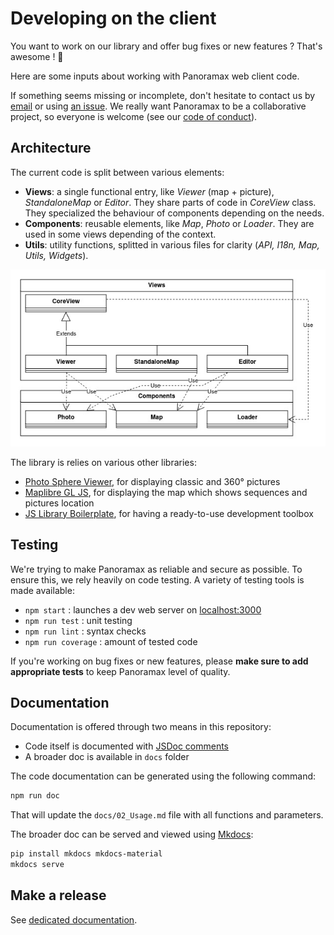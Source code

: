 # Developing on the client

You want to work on our library and offer bug fixes or new features ? That's awesome ! 🤩

Here are some inputs about working with Panoramax web client code.

If something seems missing or incomplete, don't hesitate to contact us by [email](mailto:panieravide@riseup.net) or using [an issue](https://gitlab.com/panoramax/clients/web-viewer/-/issues). We really want Panoramax to be a collaborative project, so everyone is welcome (see our [code of conduct](https://gitlab.com/panoramax/clients/web-viewer/-/blob/develop/CODE_OF_CONDUCT.md)).

## Architecture

The current code is split between various elements:

- __Views__: a single functional entry, like _Viewer_ (map + picture), _StandaloneMap_ or _Editor_. They share parts of code in _CoreView_ class. They specialized the behaviour of components depending on the needs.
- __Components__: reusable elements, like _Map_, _Photo_ or _Loader_. They are used in some views depending of the context.
- __Utils__: utility functions, splitted in various files for clarity (_API, I18n, Map, Utils, Widgets_).

![Class diagram of Panoramax web viewer](./images/class_diagram.jpg)

The library is relies on various other libraries:

- [Photo Sphere Viewer](https://github.com/mistic100/Photo-Sphere-Viewer), for displaying classic and 360° pictures
- [Maplibre GL JS](https://github.com/maplibre/maplibre-gl-js), for displaying the map which shows sequences and pictures location
- [JS Library Boilerplate](https://github.com/hodgef/js-library-boilerplate), for having a ready-to-use development toolbox


## Testing

We're trying to make Panoramax as reliable and secure as possible. To ensure this, we rely heavily on code testing. A variety of testing tools is made available:

* `npm start` : launches a dev web server on [localhost:3000](http://localhost:3000)
* `npm run test` : unit testing
* `npm run lint` : syntax checks
* `npm run coverage` : amount of tested code

If you're working on bug fixes or new features, please __make sure to add appropriate tests__ to keep Panoramax level of quality.


## Documentation

Documentation is offered through two means in this repository:

- Code itself is documented with [JSDoc comments](https://jsdoc.app/about-getting-started)
- A broader doc is available in `docs` folder

The code documentation can be generated using the following command:

```bash
npm run doc
```

That will update the `docs/02_Usage.md` file with all functions and parameters.

The broader doc can be served and viewed using [Mkdocs](https://www.mkdocs.org/):

```bash
pip install mkdocs mkdocs-material
mkdocs serve
```

## Make a release

See [dedicated documentation](./90_Releases.md).
